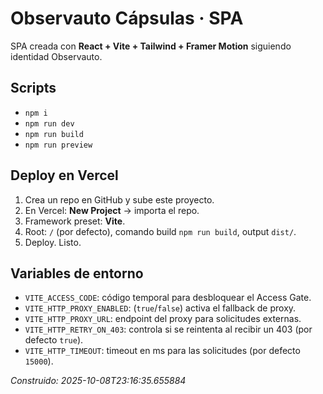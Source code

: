 # Observauto Cápsulas · SPA
SPA creada con **React + Vite + Tailwind + Framer Motion** siguiendo identidad Observauto.

## Scripts
- `npm i`
- `npm run dev`
- `npm run build`
- `npm run preview`

## Deploy en Vercel
1. Crea un repo en GitHub y sube este proyecto.
2. En Vercel: **New Project** → importa el repo.
3. Framework preset: **Vite**.
4. Root: `/` (por defecto), comando build `npm run build`, output `dist/`.
5. Deploy. Listo.

## Variables de entorno
- `VITE_ACCESS_CODE`: código temporal para desbloquear el Access Gate.
- `VITE_HTTP_PROXY_ENABLED`: (`true`/`false`) activa el fallback de proxy.
- `VITE_HTTP_PROXY_URL`: endpoint del proxy para solicitudes externas.
- `VITE_HTTP_RETRY_ON_403`: controla si se reintenta al recibir un 403 (por defecto `true`).
- `VITE_HTTP_TIMEOUT`: timeout en ms para las solicitudes (por defecto `15000`).

_Construido: 2025-10-08T23:16:35.655884_
